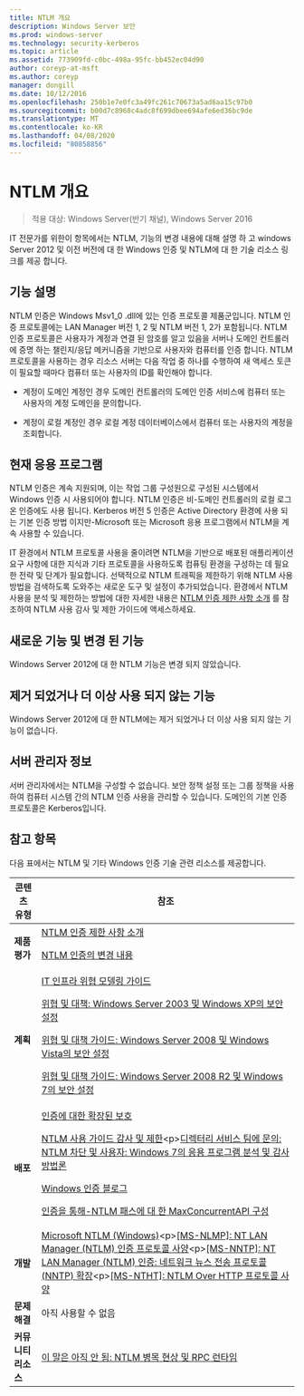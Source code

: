 ```yaml
---
title: NTLM 개요
description: Windows Server 보안
ms.prod: windows-server
ms.technology: security-kerberos
ms.topic: article
ms.assetid: 773909fd-c0bc-498a-95fc-bb452ec04d90
author: coreyp-at-msft
ms.author: coreyp
manager: dongill
ms.date: 10/12/2016
ms.openlocfilehash: 250b1e7e0fc3a49fc261c70673a5ad6aa15c97b0
ms.sourcegitcommit: b00d7c8968c4adc8f699dbee694afe6ed36bc9de
ms.translationtype: MT
ms.contentlocale: ko-KR
ms.lasthandoff: 04/08/2020
ms.locfileid: "80858856"
---
```

# <a name="ntlm-overview"></a>NTLM 개요

>적용 대상: Windows Server(반기 채널), Windows Server 2016

IT 전문가를 위한이 항목에서는 NTLM, 기능의 변경 내용에 대해 설명 하 고 windows Server 2012 및 이전 버전에 대 한 Windows 인증 및 NTLM에 대 한 기술 리소스 링크를 제공 합니다.

## <a name="feature-description"></a><a name="BKMK_OVER"></a>기능 설명
NTLM 인증은 Windows Msv1\_0 .dll에 있는 인증 프로토콜 제품군입니다. NTLM 인증 프로토콜에는 LAN Manager 버전 1, 2 및 NTLM 버전 1, 2가 포함됩니다. NTLM 인증 프로토콜은 사용자가 계정과 연결 된 암호를 알고 있음을 서버나 도메인 컨트롤러에 증명 하는 챌린지\/응답 메커니즘을 기반으로 사용자와 컴퓨터를 인증 합니다. NTLM 프로토콜을 사용하는 경우 리소스 서버는 다음 작업 중 하나를 수행하여 새 액세스 토큰이 필요할 때마다 컴퓨터 또는 사용자의 ID를 확인해야 합니다.

-   계정이 도메인 계정인 경우 도메인 컨트롤러의 도메인 인증 서비스에 컴퓨터 또는 사용자의 계정 도메인을 문의합니다.

-   계정이 로컬 계정인 경우 로컬 계정 데이터베이스에서 컴퓨터 또는 사용자의 계정을 조회합니다.

## <a name="current-applications"></a><a name="BKMK_APP"></a>현재 응용 프로그램
NTLM 인증은 계속 지원되며, 이는 작업 그룹 구성원으로 구성된 시스템에서 Windows 인증 시 사용되어야 합니다. NTLM 인증은 비\-도메인 컨트롤러의 로컬 로그온 인증에도 사용 됩니다. Kerberos 버전 5 인증은 Active Directory 환경에 사용 되는 기본 인증 방법 이지만\-Microsoft 또는 Microsoft 응용 프로그램에서 NTLM을 계속 사용할 수 있습니다.

IT 환경에서 NTLM 프로토콜 사용을 줄이려면 NTLM을 기반으로 배포된 애플리케이션 요구 사항에 대한 지식과 기타 프로토콜을 사용하도록 컴퓨팅 환경을 구성하는 데 필요한 전략 및 단계가 필요합니다. 선택적으로 NTLM 트래픽을 제한하기 위해 NTLM 사용 방법을 검색하도록 도와주는 새로운 도구 및 설정이 추가되었습니다. 환경에서 NTLM 사용을 분석 및 제한하는 방법에 대한 자세한 내용은 [NTLM 인증 제한 사항 소개](https://technet.microsoft.com/library/dd560653(v=ws.10).aspx) 를 참조하여 NTLM 사용 감사 및 제한 가이드에 액세스하세요.

## <a name="new-and-changed-functionality"></a><a name="BKMK_NEW"></a>새로운 기능 및 변경 된 기능
Windows Server 2012에 대 한 NTLM 기능은 변경 되지 않았습니다.

## <a name="removed-or-deprecated-functionality"></a><a name="BKMK_DEP"></a>제거 되었거나 더 이상 사용 되지 않는 기능
Windows Server 2012에 대 한 NTLM에는 제거 되었거나 더 이상 사용 되지 않는 기능이 없습니다.

## <a name="server-manager-information"></a><a name="BKMK_INSTALL"></a>서버 관리자 정보
서버 관리자에서는 NTLM을 구성할 수 없습니다. 보안 정책 설정 또는 그룹 정책을 사용하여 컴퓨터 시스템 간의 NTLM 인증 사용을 관리할 수 있습니다. 도메인의 기본 인증 프로토콜은 Kerberos입니다.

## <a name="see-also"></a><a name="BKMK_LINKS"></a>참고 항목
다음 표에서는 NTLM 및 기타 Windows 인증 기술 관련 리소스를 제공합니다.

|콘텐츠 유형|참조|
|--------|-------|
|**제품 평가**|[NTLM 인증 제한 사항 소개](https://technet.microsoft.com/library/dd560653.aspx)<p>[NTLM 인증의 변경 내용](https://technet.microsoft.com/library/dd566199.aspx)|
|**계획**|[IT 인프라 위협 모델링 가이드](https://technet.microsoft.com/library/dd941826.aspx)<p>[위협 및 대책: Windows Server 2003 및 Windows XP의 보안 설정](https://technet.microsoft.com/library/dd162275.aspx)<p>[위협 및 대책 가이드: Windows Server 2008 및 Windows Vista의 보안 설정](https://technet.microsoft.com/library/dd349791.aspx)<p>[위협 및 대책 가이드: Windows Server 2008 R2 및 Windows 7의 보안 설정](https://technet.microsoft.com/library/hh125921.aspx)|
|**배포**|[인증에 대한 확장된 보호](https://support.microsoft.com/kb/968389)<p>[NTLM 사용 가이드 감사 및 제한](https://technet.microsoft.com/library/jj865674(v=ws.10).aspx)<p>[디렉터리 서비스 팀에 문의: NTLM 차단 및 사용자: Windows 7의 응용 프로그램 분석 및 감사 방법론](https://blogs.technet.com/askds/archive/2009/10/08/ntlm-blocking-and-you-application-analysis-and-auditing-methodologies-in-windows-7.aspx)<p>[Windows 인증 블로그](https://blogs.technet.com/authentication/)<p>[인증을 통해\-NTLM 패스에 대 한 MaxConcurrentAPI 구성](https://social.technet.microsoft.com/wiki/contents/articles/9759.configuring-maxconcurrentapi-for-ntlm-pass-through-authentication.aspx)|
|**개발**|[Microsoft NTLM \(Windows\)](https://msdn.microsoft.com/library/aa378749(VS.85).aspx)<p>[\[MS\-NLMP\]: NT LAN Manager \(NTLM\) 인증 프로토콜 사양](https://msdn.microsoft.com/library/cc236621(PROT.10).aspx)<p>[\[MS\-NNTP\]: NT LAN Manager \(NTLM\) 인증: 네트워크 뉴스 전송 프로토콜 \(NNTP\) 확장](https://msdn.microsoft.com/library/cc236774(PROT.10).aspx)<p>[\[MS\-NTHT\]: NTLM Over HTTP 프로토콜 사양](https://msdn.microsoft.com/library/cc237488(PROT.10).aspx)|
|**문제 해결**|아직 사용할 수 없음|
|**커뮤니티 리소스**|[이 말은 아직 안 됨: NTLM 병목 현상 및 RPC 런타임](https://blogs.technet.com/b/askds/archive/2011/09/15/is-this-horse-dead-yet-ntlm-bottlenecks-and-the-rpc-runtime.aspx)|



